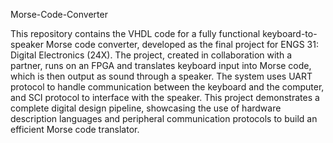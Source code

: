 Morse-Code-Converter

This repository contains the VHDL code for a fully functional keyboard-to-speaker Morse code converter, developed as the final project for ENGS 31: Digital Electronics (24X). The project, created in collaboration with a partner, runs on an FPGA and translates keyboard input into Morse code, which is then output as sound through a speaker. The system uses UART protocol to handle communication between the keyboard and the computer, and SCI protocol to interface with the speaker. This project demonstrates a complete digital design pipeline, showcasing the use of hardware description languages and peripheral communication protocols to build an efficient Morse code translator.
